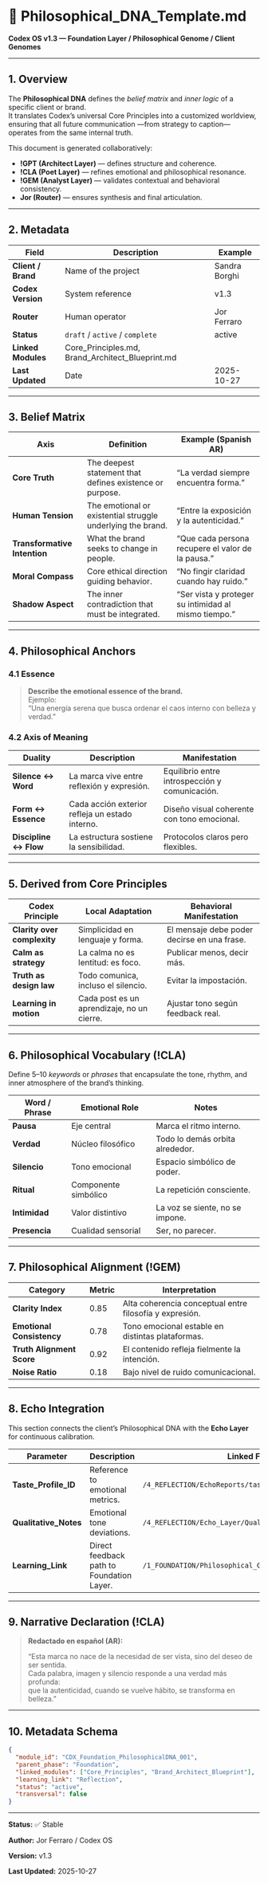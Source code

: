 # 🧬 Philosophical_DNA_Template.md  
**Codex OS v1.3 — Foundation Layer / Philosophical Genome / Client Genomes**

---

## 1. Overview

The **Philosophical DNA** defines the *belief matrix* and *inner logic* of a specific client or brand.  
It translates Codex’s universal Core Principles into a customized worldview, ensuring that all future communication —from strategy to caption— operates from the same internal truth.

This document is generated collaboratively:
- **!GPT (Architect Layer)** — defines structure and coherence.  
- **!CLA (Poet Layer)** — refines emotional and philosophical resonance.  
- **!GEM (Analyst Layer)** — validates contextual and behavioral consistency.  
- **Jor (Router)** — ensures synthesis and final articulation.  

---

## 2. Metadata

| Field | Description | Example |
|--------|-------------|----------|
| **Client / Brand** | Name of the project | Sandra Borghi |
| **Codex Version** | System reference | v1.3 |
| **Router** | Human operator | Jor Ferraro |
| **Status** | `draft` / `active` / `complete` | active |
| **Linked Modules** | Core_Principles.md, Brand_Architect_Blueprint.md | |
| **Last Updated** | Date | 2025-10-27 |

---

## 3. Belief Matrix

| Axis | Definition | Example (Spanish AR) |
|------|-------------|----------------------|
| **Core Truth** | The deepest statement that defines existence or purpose. | “La verdad siempre encuentra forma.” |
| **Human Tension** | The emotional or existential struggle underlying the brand. | “Entre la exposición y la autenticidad.” |
| **Transformative Intention** | What the brand seeks to change in people. | “Que cada persona recupere el valor de la pausa.” |
| **Moral Compass** | Core ethical direction guiding behavior. | “No fingir claridad cuando hay ruido.” |
| **Shadow Aspect** | The inner contradiction that must be integrated. | “Ser vista y proteger su intimidad al mismo tiempo.” |

---

## 4. Philosophical Anchors

### 4.1 Essence

> **Describe the emotional essence of the brand.**  
> Ejemplo:  
> “Una energía serena que busca ordenar el caos interno con belleza y verdad.”

### 4.2 Axis of Meaning

| Duality | Description | Manifestation |
|----------|--------------|----------------|
| **Silence ↔ Word** | La marca vive entre reflexión y expresión. | Equilibrio entre introspección y comunicación. |
| **Form ↔ Essence** | Cada acción exterior refleja un estado interno. | Diseño visual coherente con tono emocional. |
| **Discipline ↔ Flow** | La estructura sostiene la sensibilidad. | Protocolos claros pero flexibles. |

---

## 5. Derived from Core Principles

| Codex Principle | Local Adaptation | Behavioral Manifestation |
|------------------|------------------|---------------------------|
| **Clarity over complexity** | Simplicidad en lenguaje y forma. | El mensaje debe poder decirse en una frase. |
| **Calm as strategy** | La calma no es lentitud: es foco. | Publicar menos, decir más. |
| **Truth as design law** | Todo comunica, incluso el silencio. | Evitar la impostación. |
| **Learning in motion** | Cada post es un aprendizaje, no un cierre. | Ajustar tono según feedback real. |

---

## 6. Philosophical Vocabulary (!CLA)

Define 5–10 *keywords* or *phrases* that encapsulate the tone, rhythm, and inner atmosphere of the brand’s thinking.

| Word / Phrase | Emotional Role | Notes |
|----------------|----------------|--------|
| **Pausa** | Eje central | Marca el ritmo interno. |
| **Verdad** | Núcleo filosófico | Todo lo demás orbita alrededor. |
| **Silencio** | Tono emocional | Espacio simbólico de poder. |
| **Ritual** | Componente simbólico | La repetición consciente. |
| **Intimidad** | Valor distintivo | La voz se siente, no se impone. |
| **Presencia** | Cualidad sensorial | Ser, no parecer. |

---

## 7. Philosophical Alignment (!GEM)

| Category | Metric | Interpretation |
|-----------|---------|----------------|
| **Clarity Index** | 0.85 | Alta coherencia conceptual entre filosofía y expresión. |
| **Emotional Consistency** | 0.78 | Tono emocional estable en distintas plataformas. |
| **Truth Alignment Score** | 0.92 | El contenido refleja fielmente la intención. |
| **Noise Ratio** | 0.18 | Bajo nivel de ruido comunicacional. |

---

## 8. Echo Integration

This section connects the client’s Philosophical DNA with the **Echo Layer** for continuous calibration.

| Parameter | Description | Linked Field |
|------------|-------------|--------------|
| **Taste_Profile_ID** | Reference to emotional metrics. | `/4_REFLECTION/EchoReports/taste_profile.json` |
| **Qualitative_Notes** | Emotional tone deviations. | `/4_REFLECTION/Echo_Layer/Qualitative_Notes.md` |
| **Learning_Link** | Direct feedback path to Foundation Layer. | `/1_FOUNDATION/Philosophical_Genome/Core_Principles.md` |

---

## 9. Narrative Declaration (!CLA)

> **Redactado en español (AR):**
>
> “Esta marca no nace de la necesidad de ser vista, sino del deseo de ser sentida.  
> Cada palabra, imagen y silencio responde a una verdad más profunda:  
> que la autenticidad, cuando se vuelve hábito, se transforma en belleza.”

---

## 10. Metadata Schema

```json
{
  "module_id": "CDX_Foundation_PhilosophicalDNA_001",
  "parent_phase": "Foundation",
  "linked_modules": ["Core_Principles", "Brand_Architect_Blueprint"],
  "learning_link": "Reflection",
  "status": "active",
  "transversal": false
}

```
---

**Status:** ✅ Stable

**Author:** Jor Ferraro / Codex OS

**Version:** v1.3

**Last Updated:** 2025-10-27